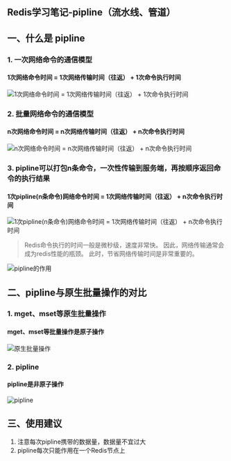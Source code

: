 Redis学习笔记-pipline（流水线、管道）
---

## 一、什么是 pipline

### 1. 一次网络命令的通信模型

#### **1次网络命令时间 = 1次网络传输时间（往返） + 1次命令执行时间**

![1次网络命令时间 = 1次网络传输时间（往返） + 1次命令执行时间](http://md.s1031.cn/xsj/2018_8_13_2018-08-13_184359.jpg)


### 2. 批量网络命令的通信模型

#### **n次网络命令时间 = n次网络传输时间（往返） + n次命令执行时间**

![n次网络命令时间 = n次网络传输时间（往返） + n次命令执行时间](http://md.s1031.cn/xsj/2018_8_13_2018-08-13_184425.jpg)


### 3. pipline可以打包n条命令，一次性传输到服务端，再按顺序返回命令的执行结果

#### **1次pipline(n条命令)网络命令时间 = 1次网络传输时间（往返） + n次命令执行时间**

![1次pipline(n条命令)网络命令时间 = 1次网络传输时间（往返） + n次命令执行时间](http://md.s1031.cn/xsj/2018_8_13_2018-08-13_184512.jpg)

> Redis命令执行的时间一般是微秒级，速度非常快。
因此，网络传输通常会成为redis性能的瓶颈。
此时，节省网络传输时间是非常重要的。

![pipline的作用](http://md.s1031.cn/xsj/2018_8_13_2018-04-03_183249.jpg)

## 二、pipline与原生批量操作的对比

### 1. mget、mset等原生批量操作

#### **mget、mset等批量操作是原子操作**

![原生批量操作](http://md.s1031.cn/xsj/2018_8_13_2018-08-13_191657.jpg)

### 2. pipline

#### **pipline是非原子操作**

![pipline](http://md.s1031.cn/xsj/2018_8_13_2018-08-13_191834.jpg)


## 三、使用建议

1. 注意每次pipline携带的数据量，数据量不宜过大
2. pipline每次只能作用在一个Redis节点上